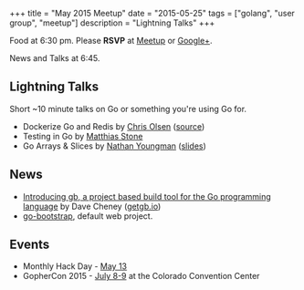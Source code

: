 +++
title = "May 2015 Meetup"
date = "2015-05-25"
tags = ["golang", "user group", "meetup"]
description = "Lightning Talks"
+++

Food at 6:30 pm. Please **RSVP** at [Meetup](http://www.meetup.com/startupedmonton/events/qfwsfhythbhc/) or [Google+](https://plus.google.com/events/cojrq2q988n3h4lle2fhl3naj4s?authkey=CM3pxoS3lOPDJw).

News and Talks at 6:45.

## Lightning Talks

Short ~10 minute talks on Go or something you're using Go for.

* Dockerize Go and Redis by [Chris Olsen](https://twitter.com/chrisolsen) ([source](https://github.com/chrisolsen/answer-to-life))
* Testing in Go by [Matthias Stone](https://twitter.com/MatthiasStone)
* Go Arrays & Slices by [Nathan Youngman](https://twitter.com/nathany) ([slides](https://speakerdeck.com/nathany/go-arrays-and-slices))

## News 

* [Introducing gb, a project based build tool for the Go programming language](http://dave.cheney.net/2015/05/12/introducing-gb) by Dave Cheney ([getgb.io](http://getgb.io/))
* [go-bootstrap](http://go-bootstrap.io/), default web project.

## Events

* Monthly Hack Day - [May 13](http://www.meetup.com/startupedmonton/events/221890326/)
* GopherCon 2015 - [July 8-9](http://www.gophercon.com/) at the Colorado Convention Center
